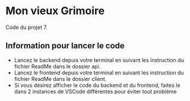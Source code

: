 # Mon vieux Grimoire

Code du projet 7.

## Information pour lancer le code

 - Lancez le backend depuis votre terminal en suivant les instruction du fichier ReadMe dans le dossier api.
 - Lancez le frontend depuis votre terminal en suivant les instruction du fichier ReadMe dans le dossier client.
 - Si vous désirez afficher le code du backend et du frontend, faites le dans 2 instances de VSCode différentes pour éviter tout problème
